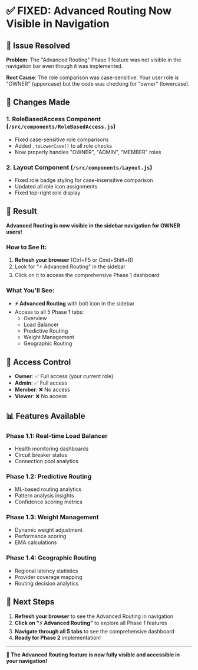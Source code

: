 # ✅ FIXED: Advanced Routing Now Visible in Navigation

## 🎯 Issue Resolved

**Problem**: The "Advanced Routing" Phase 1 feature was not visible in the navigation bar even though it was implemented.

**Root Cause**: The role comparison was case-sensitive. Your user role is "OWNER" (uppercase) but the code was checking for "owner" (lowercase).

## 🔧 Changes Made

### 1. **RoleBasedAccess Component** (`/src/components/RoleBasedAccess.js`)
- Fixed case-sensitive role comparisons
- Added `.toLowerCase()` to all role checks
- Now properly handles "OWNER", "ADMIN", "MEMBER" roles

### 2. **Layout Component** (`/src/components/Layout.js`)
- Fixed role badge styling for case-insensitive comparison
- Updated all role icon assignments
- Fixed top-right role display

## 🎉 Result

**Advanced Routing is now visible in the sidebar navigation for OWNER users!**

### How to See It:
1. **Refresh your browser** (Ctrl+F5 or Cmd+Shift+R)
2. Look for "⚡ Advanced Routing" in the sidebar
3. Click on it to access the comprehensive Phase 1 dashboard

### What You'll See:
- **⚡ Advanced Routing** with bolt icon in the sidebar
- Access to all 5 Phase 1 tabs:
  - Overview
  - Load Balancer  
  - Predictive Routing
  - Weight Management
  - Geographic Routing

## 🔐 Access Control

- **Owner**: ✅ Full access (your current role)
- **Admin**: ✅ Full access  
- **Member**: ❌ No access
- **Viewer**: ❌ No access

## 📊 Features Available

### Phase 1.1: Real-time Load Balancer
- Health monitoring dashboards
- Circuit breaker status
- Connection pool analytics

### Phase 1.2: Predictive Routing
- ML-based routing analytics
- Pattern analysis insights
- Confidence scoring metrics

### Phase 1.3: Weight Management
- Dynamic weight adjustment
- Performance scoring
- EMA calculations

### Phase 1.4: Geographic Routing
- Regional latency statistics
- Provider coverage mapping
- Routing decision analytics

## 🚀 Next Steps

1. **Refresh your browser** to see the Advanced Routing in navigation
2. **Click on "⚡ Advanced Routing"** to explore all Phase 1 features
3. **Navigate through all 5 tabs** to see the comprehensive dashboard
4. **Ready for Phase 2** implementation!

---

**🎯 The Advanced Routing feature is now fully visible and accessible in your navigation!**
